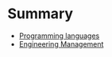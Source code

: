 # Summary

- [Programming languages](programming-languages/programming-languages.md)
- [Engineering Management](engineering-management/engineering-management.md)
